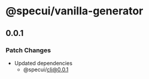# @specui/vanilla-generator

## 0.0.1

### Patch Changes

- Updated dependencies
  - @specui/cli@0.0.1
